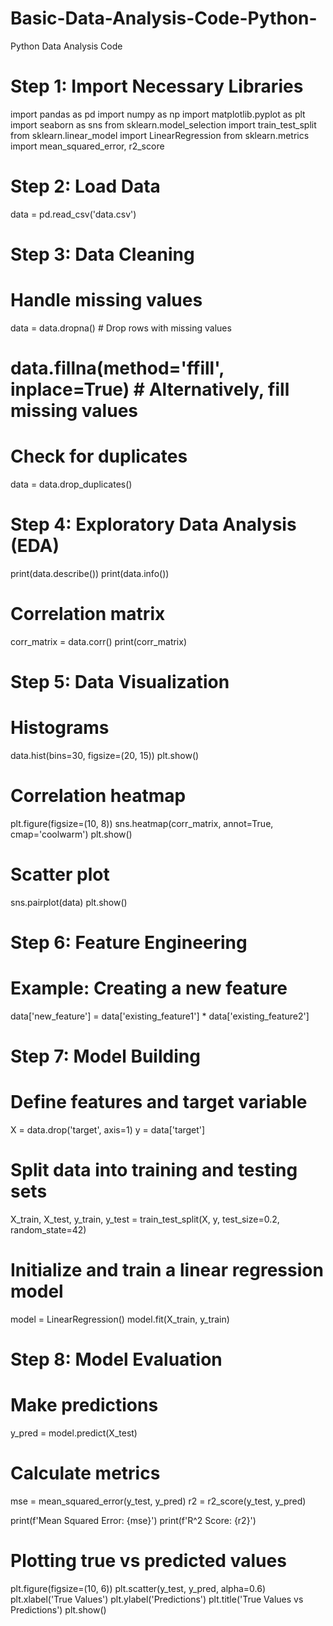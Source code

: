 # Basic-Data-Analysis-Code-Python-
Python Data Analysis Code
# Step 1: Import Necessary Libraries
import pandas as pd
import numpy as np
import matplotlib.pyplot as plt
import seaborn as sns
from sklearn.model_selection import train_test_split
from sklearn.linear_model import LinearRegression
from sklearn.metrics import mean_squared_error, r2_score

# Step 2: Load Data
data = pd.read_csv('data.csv')

# Step 3: Data Cleaning
# Handle missing values
data = data.dropna()  # Drop rows with missing values
# data.fillna(method='ffill', inplace=True)  # Alternatively, fill missing values

# Check for duplicates
data = data.drop_duplicates()

# Step 4: Exploratory Data Analysis (EDA)
print(data.describe())
print(data.info())

# Correlation matrix
corr_matrix = data.corr()
print(corr_matrix)

# Step 5: Data Visualization
# Histograms
data.hist(bins=30, figsize=(20, 15))
plt.show()

# Correlation heatmap
plt.figure(figsize=(10, 8))
sns.heatmap(corr_matrix, annot=True, cmap='coolwarm')
plt.show()

# Scatter plot
sns.pairplot(data)
plt.show()

# Step 6: Feature Engineering
# Example: Creating a new feature
data['new_feature'] = data['existing_feature1'] * data['existing_feature2']

# Step 7: Model Building
# Define features and target variable
X = data.drop('target', axis=1)
y = data['target']

# Split data into training and testing sets
X_train, X_test, y_train, y_test = train_test_split(X, y, test_size=0.2, random_state=42)

# Initialize and train a linear regression model
model = LinearRegression()
model.fit(X_train, y_train)

# Step 8: Model Evaluation
# Make predictions
y_pred = model.predict(X_test)

# Calculate metrics
mse = mean_squared_error(y_test, y_pred)
r2 = r2_score(y_test, y_pred)

print(f'Mean Squared Error: {mse}')
print(f'R^2 Score: {r2}')

# Plotting true vs predicted values
plt.figure(figsize=(10, 6))
plt.scatter(y_test, y_pred, alpha=0.6)
plt.xlabel('True Values')
plt.ylabel('Predictions')
plt.title('True Values vs Predictions')
plt.show()

